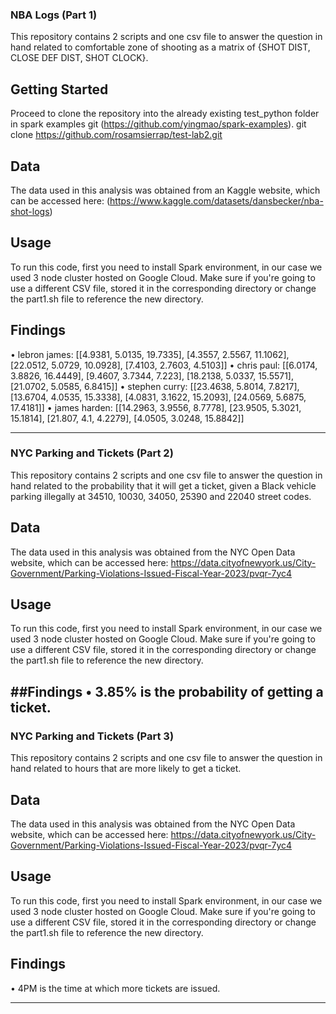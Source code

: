 ### NBA Logs (Part 1)
This repository contains 2 scripts and one csv file to answer the question in hand related to comfortable zone of shooting as a matrix of {SHOT DIST, CLOSE DEF DIST, SHOT CLOCK}.

## Getting Started
Proceed to clone the repository into the already existing test_python folder in spark examples git (https://github.com/yingmao/spark-examples).
git clone https://github.com/rosamsierrap/test-lab2.git

## Data
The data used in this analysis was obtained from an Kaggle website, which can be accessed here: (https://www.kaggle.com/datasets/dansbecker/nba-shot-logs)

## Usage
To run this code, first you need to install Spark environment, in our case we used 3 node cluster hosted on Google Cloud. Make sure if you're going to use a different CSV file, stored it in the  corresponding directory or change the part1.sh file to reference the new directory.

## Findings
•	lebron james: [[4.9381, 5.0135, 19.7335], [4.3557, 2.5567, 11.1062], [22.0512, 5.0729, 10.0928], [7.4103, 2.7603, 4.5103]]
•	chris paul: [[6.0174, 3.8826, 16.4449], [9.4607, 3.7344, 7.223], [18.2138, 5.0337, 15.5571], [21.0702, 5.0585, 6.8415]]
•	stephen curry: [[23.4638, 5.8014, 7.8217], [13.6704, 4.0535, 15.3338], [4.0831, 3.1622, 15.2093], [24.0569, 5.6875, 17.4181]]
•	james harden: [[14.2963, 3.9556, 8.7778], [23.9505, 5.3021, 15.1814], [21.807, 4.1, 4.2279], [4.0505, 3.0248, 15.8842]]

---

### NYC Parking and Tickets (Part 2)

This repository contains 2 scripts and one csv file to answer the question in hand related to the probability that it will get a ticket, given a Black vehicle parking illegally at 34510, 10030, 34050, 25390 and 22040 street codes.

## Data
The data used in this analysis was obtained from the NYC Open Data website, which can be accessed here: https://data.cityofnewyork.us/City-Government/Parking-Violations-Issued-Fiscal-Year-2023/pvqr-7yc4

## Usage
To run this code, first you need to install Spark environment, in our case we used 3 node cluster hosted on Google Cloud. Make sure if you're going to use a different CSV file, stored it in the  corresponding directory or change the part1.sh file to reference the new directory.

##Findings
•	3.85% is the probability of getting a ticket.
---

### NYC Parking and Tickets (Part 3)
This repository contains 2 scripts and one csv file to answer the question in hand related to hours that are more likely to get a ticket.

## Data
The data used in this analysis was obtained from the NYC Open Data website, which can be accessed here: https://data.cityofnewyork.us/City-Government/Parking-Violations-Issued-Fiscal-Year-2023/pvqr-7yc4

## Usage
To run this code, first you need to install Spark environment, in our case we used 3 node cluster hosted on Google Cloud. Make sure if you're going to use a different CSV file, stored it in the  corresponding directory or change the part1.sh file to reference the new directory.

## Findings
•	4PM is the time at which more tickets are issued.

---
